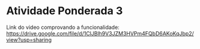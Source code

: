 # Atividade Ponderada 3


Link do video comprovando a funcionalidade: https://drive.google.com/file/d/1ClJBlh9V3JZM3HVPm4FQbD6AKoKqJbp2/view?usp=sharing
